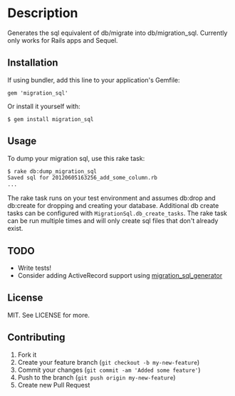# Description

Generates the sql equivalent of db/migrate into db/migration\_sql. Currently only works for Rails apps and Sequel.

## Installation

If using bundler, add this line to your application's Gemfile:

    gem 'migration_sql'

Or install it yourself with:

    $ gem install migration_sql

## Usage

To dump your migration sql, use this rake task:
```sh
$ rake db:dump_migration_sql
Saved sql for 20120605163256_add_some_column.rb
...
```

The rake task runs on your test environment and assumes db:drop and db:create for dropping
and creating your database. Additional db create tasks can be configured with
`MigrationSql.db_create_tasks`. The rake task can be run multiple times and will only create
sql files that don't already exist.

## TODO
* Write tests!
* Consider adding ActiveRecord support using
  [migration_sql_generator](https://github.com/muness/migration_sql_generator)

## License

MIT. See LICENSE for more.

## Contributing

1. Fork it
2. Create your feature branch (`git checkout -b my-new-feature`)
3. Commit your changes (`git commit -am 'Added some feature'`)
4. Push to the branch (`git push origin my-new-feature`)
5. Create new Pull Request
